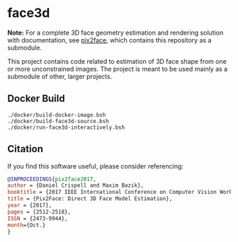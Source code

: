 # face3d

__Note:__ For a complete 3D face geometry estimation and rendering solution with documentation, see [pix2face](https://github.com/VisionSystemsInc/pix2face), which contains this repository as a submodule.

This project contains code related to estimation of 3D face shape from one or more unconstrained images.
The project is meant to be used mainly as a submodule of other, larger projects.
## Docker Build

```
./docker/build-docker-image.bsh
./docker/build-face3d-source.bsh
./docker/run-face3d-interactively.bsh
```

## Citation
If you find this software useful, please consider referencing:

```bibtex
@INPROCEEDINGS{pix2face2017,
author = {Daniel Crispell and Maxim Bazik},
booktitle = {2017 IEEE International Conference on Computer Vision Workshop (ICCVW)},
title = {Pix2Face: Direct 3D Face Model Estimation},
year = {2017},
pages = {2512-2518},
ISSN = {2473-9944},
month={Oct.}
}
```
